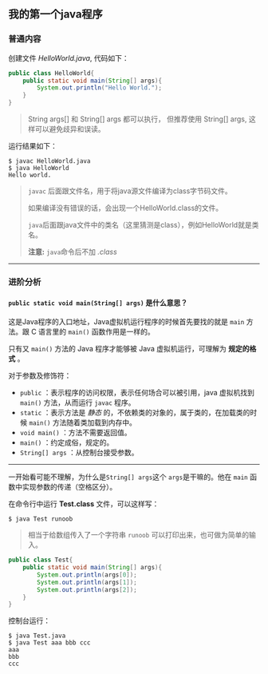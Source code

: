 ## 我的第一个java程序

### 普通内容

创建文件 *HelloWorld.java*, 代码如下：

```java
public class HelloWorld{
	public static void main(String[] args){
        System.out.println("Hello World.");
    }      
}
```

> String args[] 和 String[] args 都可以执行， 但推荐使用 String[] args, 这样可以避免歧异和误读。   

运行结果如下：  

```shell
$ javac HelloWorld.java
$ java HelloWorld
Hello world.
```

> `javac` 后面跟文件名，用于将java源文件编译为class字节码文件。
>
> 如果编译没有错误的话，会出现一个HelloWorld.class的文件。
>
> `java`后面跟java文件中的类名（这里猜测是class），例如HelloWorld就是类名。
>
> **注意:** `java`命令后不加 *.class*



***

### 进阶分析

#### `public static void main(String[] args)`  是什么意思？

这是Java程序的入口地址，Java虚拟机运行程序的时候首先要找的就是 `main` 方法。跟 C 语言里的 `main()` 函数作用是一样的。  

只有又 `main()` 方法的 Java 程序才能够被 Java 虚拟机运行，可理解为 **规定的格式** 。  

对于参数及修饰符：

- `public` ：表示程序的访问权限，表示任何场合可以被引用，java 虚拟机找到 `main()` 方法，从而运行 `javac` 程序。
- `static` ：表示方法是 *静态* 的，不依赖类的对象的，属于类的，在加载类的时候 `main()` 方法随着类加载到内存中。
- `void main()` ：方法不需要返回值。
- `main()` ：约定成俗，规定的。
- `String[] args` ：从控制台接受参数。

***

一开始看可能不理解，为什么是`String[] args`这个 `args`是干嘛的。他在 `main` 函数中实现参数的传递（空格区分）。

在命令行中运行 **Test.class** 文件，可以这样写：

```shell
$ java Test runoob
```

> 相当于给数组传入了一个字符串 `runoob` 可以打印出来，也可做为简单的输入。

```java
public class Test{
    public static void main(String[] args){
        System.out.println(args[0]);
        System.out.println(args[1]);
        System.out.println(args[2]);
    } 
}
```

控制台运行：

```shell
$ java Test.java
$ java Test aaa bbb ccc
aaa
bbb
ccc
```





